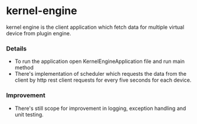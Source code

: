 # kernel-engine

kernel engine is the client application which fetch data for multiple virtual device 
from plugin engine.

### Details
- To run the application open KernelEngineApplication file and run main method
- There's implementation of scheduler which requests the data from the client
by http rest client requests for every five seconds for each device.


### Improvement
- There's still scope for improvement in logging, exception handling and unit testing.
